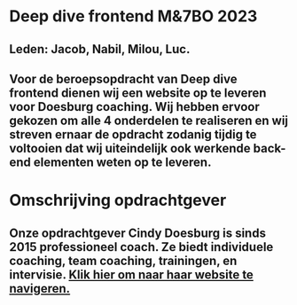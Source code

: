 # Deep dive frontend M&7BO 2023

## Leden: Jacob, Nabil, Milou, Luc.

## Voor de beroepsopdracht van Deep dive frontend dienen wij een website op te leveren voor Doesburg coaching. Wij hebben ervoor gekozen om alle 4 onderdelen te realiseren en wij streven ernaar de opdracht zodanig tijdig te voltooien dat wij uiteindelijk ook werkende back-end elementen weten op te leveren. 

# Omschrijving opdrachtgever

## Onze opdrachtgever Cindy Doesburg is sinds 2015 professioneel coach. Ze biedt individuele coaching, team coaching, trainingen, en intervisie. [Klik hier om naar haar website te navigeren.](https://doesburgcoaching.nl/)
